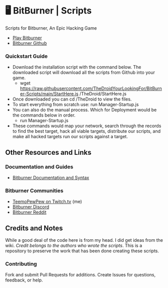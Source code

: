 # 🖥  BitBurner | Scripts

Scripts for Bitburner, An Epic Hacking Game

* [Play Bitburner](https://danielyxie.github.io/bitburner/)
* [Bitburner Github](https://github.com/danielyxie/bitburner)

### Quickstart Guide

* Download the installation script with the command below. The downloaded script will download all the scripts from Github into your game.
  * wget https://raw.githubusercontent.com/TheDroidYourLookingFor/BitBurner-Scripts/main/StartHere.js /TheDroid/StartHere.js
* Once downloaded you can cd /TheDroid to view the files.
* To start everything from scratch use: run Manager-Startup.js
* You can also do the manual process. Which for Deployment would be the commands below in order.
  * run Manager-Startup.js
* These commands would map your network, search through the records to find the best target, hack all viable targets, distribute our scripts, and make all hacked targets run our scripts against a target.

## Other Resources and Links

### Documentation and Guides

* [Bitburner Documentation and Syntax](https://github.com/danielyxie/bitburner/blob/dev/markdown/bitburner.ns.md)

### Bitburner Communities

* [TeemoPewPew on Twitch.tv](https://www.twitch.tv/teemopewpew) (me)
* [Bitburner Discord](https://discord.gg/vB4uHDy)
* [Bitburner Reddit](https://old.reddit.com/r/Bitburner/)

## Credits and Notes

While a good deal of the code here is from my head. I did get ideas from the wiki.
*Credit belongs to the authors who wrote the scripts*.
This is a repository to preserve the work that has been done
creating these scripts.

### Contributing

Fork and submit Pull Requests for additions. Create Issues
for questions, feedback, or help.

